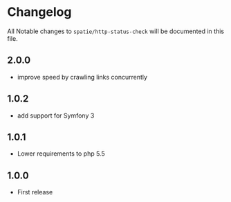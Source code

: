 # Changelog

All Notable changes to `spatie/http-status-check` will be documented in this file.

## 2.0.0
- improve speed by crawling links concurrently

## 1.0.2
- add support for Symfony 3

## 1.0.1
- Lower requirements to php 5.5


## 1.0.0
- First release
